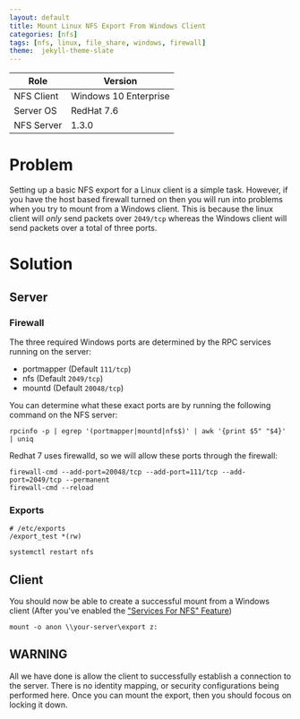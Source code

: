 ```yaml
---
layout: default
title: Mount Linux NFS Export From Windows Client
categories: [nfs]
tags: [nfs, linux, file_share, windows, firewall]
theme:  jekyll-theme-slate
---
```


|Role|Version|
|---|---|
|NFS Client|Windows 10 Enterprise|
|Server OS|RedHat 7.6|
|NFS Server|1.3.0|

# Problem
Setting up a basic NFS export for a Linux client is a simple task. However, if you have the host based firewall turned on
then you will run into problems when you try to mount from a Windows client. This is because the linux client will
*only* send packets over `2049/tcp` whereas the Windows client will send packets over a total of three ports.

# Solution

## Server

### Firewall
The three required Windows ports are determined by the RPC services running on the server:

- portmapper (Default `111/tcp`)
- nfs (Default `2049/tcp`)
- mountd (Default `20048/tcp`)

You can determine what these exact ports are by running the following command on the NFS server:

```
rpcinfo -p | egrep '(portmapper|mountd|nfs$)' | awk '{print $5" "$4}' | uniq
```

Redhat 7 uses firewalld, so we will allow these ports through the firewall:

```
firewall-cmd --add-port=20048/tcp --add-port=111/tcp --add-port=2049/tcp --permanent
firewall-cmd --reload
```

### Exports
```
# /etc/exports
/export_test *(rw)
```
```
systemctl restart nfs
```

## Client
You should now be able to create a successful mount from a Windows client (After you've enabled the 
["Services For NFS" Feature](https://mapr.com/docs/60/AdministratorGuide/MountingNFSonWindowsClient.html))
```
mount -o anon \\your-server\export z:
```

## WARNING
All we have done is allow the client to successfully establish a connection to the server. There is no identity
mapping, or security configurations being performed here. Once you can mount the export, then you should focous on locking it down.
